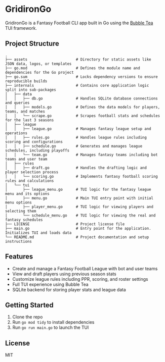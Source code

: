 # GridironGo

GridironGo is a Fantasy Football CLI app built in Go using the [Bubble Tea](https://github.com/charmbracelet/bubbletea) TUI framework.

## Project Structure

```
.
├── assets                      # Directory for static assets like JSON data, logos, or templates
├── go.mod                      # Defines the module name and dependencies for the Go project
├── go.sum                      # Locks dependency versions to ensure reproducible builds
├── internals                   # Contains core application logic split into sub-packages
│   ├── data
│   │   ├── db.go               # Handles SQLite database connections and queries
│   │   ├── models.go           # Defines the data models for players, teams, and matches
│   │   └── scrape.go           # Scrapes football stats and schedules for the last 3 seasons
│   ├── league
│   │   ├── league.go           # Manages fantasy league setup and operations
│   │   ├── rules.go            # Handles league rules including scoring and configurations
│   │   ├── schedule.go         # Generates and manages league schedules, including playoffs
│   │   └── team.go             # Manages fantasy teams including bot teams and user team
│   ├── rules
│   │   ├── draft.go            # Handles the drafting logic and player selection process
│   │   └── scoring.go          # Implements fantasy football scoring rules and calculations
│   └── tui
│       ├── league_menu.go      # TUI logic for the fantasy league menu and its options
│       ├── menu.go             # Main TUI entry point with initial menu options
│       ├── player_menu.go      # TUI logic for viewing players and selecting them
│       └── schedule_menu.go    # TUI logic for viewing the real and fantasy schedules
├── LICENSE                     # Project license file
├── main.go                     # Entry point for the application. Initializes TUI and loads data
└── README.md                   # Project documentation and setup instructions
```

## Features
- Create and manage a Fantasy Football League with bot and user teams
- View and draft players using previous season stats
- Customize league rules including PPR, scoring, and roster settings
- Full TUI experience using Bubble Tea
- SQLite backend for storing player stats and league data

## Getting Started
1. Clone the repo
2. Run `go mod tidy` to install dependencies
3. Run `go run main.go` to launch the TUI

## License
MIT
